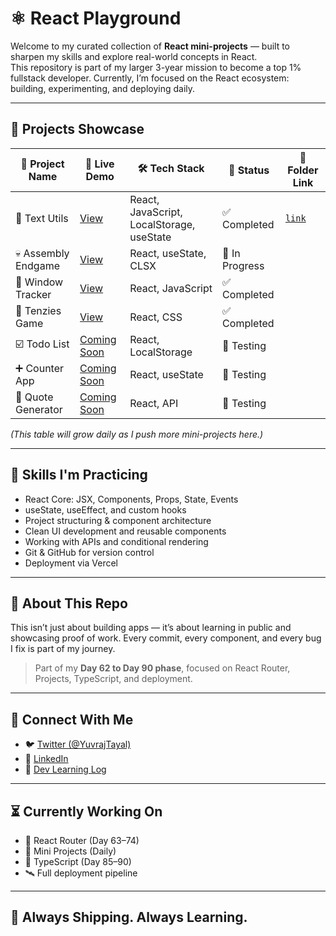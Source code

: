 # ⚛️ React Playground

Welcome to my curated collection of **React mini-projects** — built to sharpen my skills and explore real-world concepts in React.  
This repository is part of my larger 3-year mission to become a top 1% fullstack developer. Currently, I’m focused on the React ecosystem: building, experimenting, and deploying daily.

---

## 🚀 Projects Showcase

| 📁 Project Name | 🔗 Live Demo | 🛠️ Tech Stack | 📌 Status |📁 Folder Link |
|----------------|--------------|----------------|------------|------------|
| 📃 Text Utils | [View](https://front-end-projects-theta.vercel.app/) | React, JavaScript, LocalStorage, useState | ✅ Completed | [`link`](./text-utils) |
| 💀 Assembly Endgame| [View](https://assembly-endgame-theta.vercel.app/)  | React, useState, CLSX | 🚧 In Progress |
| 📏 Window Tracker | [View](https://react-playground-windowtracker.vercel.app/) | React, JavaScript | ✅ Completed |
| 🎲 Tenzies Game | [View](https://react-playground-tenzies.vercel.app/) | React, CSS | ✅ Completed |
| ☑️ Todo List | [Coming Soon]() | React, LocalStorage | 🧪 Testing |
| ➕ Counter App | [Coming Soon]() | React, useState | 🧪 Testing |
| 💬 Quote Generator | [Coming Soon]() | React, API | 🧪 Testing |

_(This table will grow daily as I push more mini-projects here.)_

---

## 🧠 Skills I'm Practicing

- React Core: JSX, Components, Props, State, Events
- useState, useEffect, and custom hooks
- Project structuring & component architecture
- Clean UI development and reusable components
- Working with APIs and conditional rendering
- Git & GitHub for version control
- Deployment via Vercel

---

## 📌 About This Repo

This isn’t just about building apps — it’s about learning in public and showcasing proof of work. Every commit, every component, and every bug I fix is part of my journey.

> Part of my **Day 62 to Day 90 phase**, focused on React Router, Projects, TypeScript, and deployment.

---

## 🧵 Connect With Me

- 🐦 [Twitter (@YuvrajTayal)](https://x.com/YuvrajTayal)
- 💼 [LinkedIn](https://www.linkedin.com/in/yuvraj-tayal-7a3a48356/)
- 📓 [Dev Learning Log](https://github.com/YuvrajTayal1202/dev-learning-journey)

---

## ⏳ Currently Working On

- 🧩 React Router (Day 63–74)
- 🔨 Mini Projects (Daily)
- 🧠 TypeScript (Day 85–90)
- 🛰️ Full deployment pipeline

---

## 🏁 Always Shipping. Always Learning.
